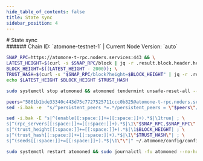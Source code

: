 ```yaml
---
hide_table_of_contents: false
title: State sync
sidebar_position: 4
---
```


<div class="h1-with-icon icon-atomone">
# State sync
</div>
###### Chain ID: `atomone-testnet-1` | Current Node Version: `auto`

```bash
SNAP_RPC=https://atomone-t-rpc.noders.services:443 && \
LATEST_HEIGHT=$(curl -s $SNAP_RPC/block | jq -r .result.block.header.height); \
BLOCK_HEIGHT=$((LATEST_HEIGHT - 2000)); \
TRUST_HASH=$(curl -s "$SNAP_RPC/block?height=$BLOCK_HEIGHT" | jq -r .result.block_id.hash) && \
echo $LATEST_HEIGHT $BLOCK_HEIGHT $TRUST_HASH
```
```bash
sudo systemctl stop atomoned && atomoned tendermint unsafe-reset-all --home ~/.atomone --keep-addr-book
```
```bash
peers="5861b1bde33340c443d75c7727525711ccc0b825@atomone-t-rpc.noders.services:14556"
sed -i.bak -e  "s/^persistent_peers *=.*/persistent_peers = \"$peers\"/" ~/.atomone/config/config.toml
```
```bash
sed -i.bak -E "s|^(enable[[:space:]]+=[[:space:]]+).*$|\1true| ; \
s|^(rpc_servers[[:space:]]+=[[:space:]]+).*$|\1\"$SNAP_RPC,$SNAP_RPC\"| ; \
s|^(trust_height[[:space:]]+=[[:space:]]+).*$|\1$BLOCK_HEIGHT| ; \
s|^(trust_hash[[:space:]]+=[[:space:]]+).*$|\1\"$TRUST_HASH\"| ; \
s|^(seeds[[:space:]]+=[[:space:]]+).*$|\1\"\"|" ~/.atomone/config/config.toml
```
```bash
sudo systemctl restart atomoned && sudo journalctl -fu atomoned --no-hostname -o cat
```